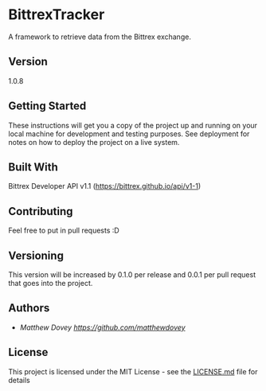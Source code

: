 # BittrexTracker
A framework to retrieve data from the Bittrex exchange.

## Version

1.0.8

## Getting Started

These instructions will get you a copy of the project up and running on your local machine for development and testing purposes. See deployment for notes on how to deploy the project on a live system.

## Built With
Bittrex Developer API v1.1 (https://bittrex.github.io/api/v1-1)

## Contributing

Feel free to put in pull requests :D

## Versioning

This version will be increased by 0.1.0 per release and 0.0.1 per pull request that goes into the project.

## Authors

* *Matthew Dovey* *https://github.com/matthewdovey*

## License

This project is licensed under the MIT License - see the [LICENSE.md](LICENSE.md) file for details
